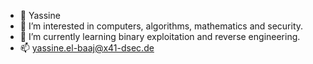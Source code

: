 - 👋 Yassine
- 👀 I’m interested in computers, algorithms, mathematics and security.
- 🌱 I’m currently learning binary exploitation and reverse engineering.
- 📫 yassine.el-baaj@x41-dsec.de

<!---
yassinex41/yassinex41 is a ✨ special ✨ repository because its `README.md` (this file) appears on your GitHub profile.
You can click the Preview link to take a look at your changes.
--->
